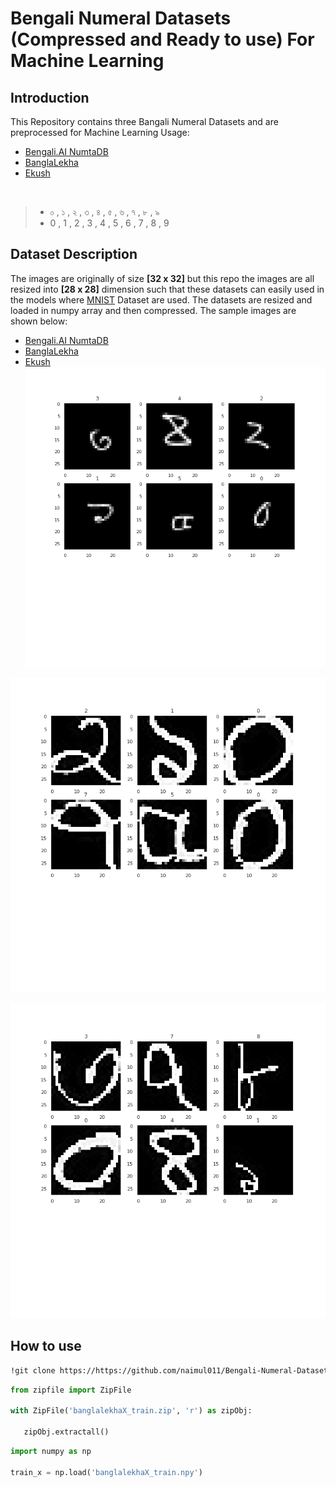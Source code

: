 # Bengali Numeral Datasets (Compressed and Ready to use) For Machine Learning
## Introduction

This Repository contains three Bangali Numeral Datasets and are preprocessed for Machine Learning Usage:
​
- [Bengali.AI NumtaDB](https://bengali.ai/wp-content/uploads/datasets/assembled-bangla-handwritten.pdf)
- [BanglaLekha](https://www.sciencedirect.com/science/article/pii/S2352340917301117)
- [Ekush](https://shahariarrabby.github.io/ekush/#home)
​

​
> - ০ , ১ , ২ , ৩ , ৪ , ৫ , ৬ , ৭ , ৮ , ৯
> - 0 , 1 , 2 , 3 , 4 , 5 , 6 , 7 , 8 , 9

## Dataset Description
The images are originally of size **[32 x 32]** but this repo the images are all resized into **[28 x 28]** dimension such that these datasets can easily used in the models where [MNIST](https://www.kaggle.com/c/digit-recognizer) Dataset are used. The datasets are resized and loaded in numpy array and then compressed. The sample images are shown below:
- [Bengali.AI NumtaDB](https://bengali.ai/wp-content/uploads/datasets/assembled-bangla-handwritten.pdf)
- [BanglaLekha](https://www.sciencedirect.com/science/article/pii/S2352340917301117)
- [Ekush](https://shahariarrabby.github.io/ekush/#home) <br>
 ![GitHub Logo](/img/numtaDB.png)<br>

 ![GitHub Logo](/img/banglalekha.png)<br>

 ![GitHub Logo](/img/ekush.png)<br>

## How to use

```bash
!git clone https://https://github.com/naimul011/Bengali-Numeral-Datasets-NumtaDB-BanglaLekha-Ekush.git
```

```python
from zipfile import ZipFile

with ZipFile('banglalekhaX_train.zip', 'r') as zipObj:
   
   zipObj.extractall()
```
```python
import numpy as np

train_x = np.load('banglalekhaX_train.npy')
```
